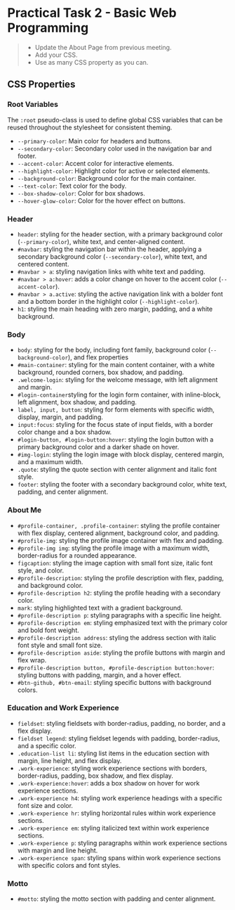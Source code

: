 # Practical Task 2 - Basic Web Programming

> - Update the About Page from previous meeting.
>-  Add your CSS.
>- Use as many CSS property as you can.

## CSS Properties 

### Root Variables

The `:root` pseudo-class is used to define global CSS variables that can be reused throughout the stylesheet for consistent theming.

-   `--primary-color`: Main color for headers and buttons.
-   `--secondary-color`: Secondary color used in the navigation bar and footer.
-   `--accent-color`: Accent color for interactive elements.
-   `--highlight-color`: Highlight color for active or selected elements.
-   `--background-color`: Background color for the main container.
-   `--text-color`: Text color for the body.
-   `--box-shadow-color`: Color for box shadows.
-   `--hover-glow-color`: Color for the hover effect on buttons.

### Header 

-   `header`: styling for the header section, with a primary background color (`--primary-color`), white text, and center-aligned content.
-   `#navbar`: styling the navigation bar within the header, applying a secondary background color (`--secondary-color`), white text, and centered content.
-   `#navbar > a`: styling navigation links with white text and padding.
-   `#navbar > a:hover`: adds a color change on hover to the accent color (`--accent-color`).
-   `#navbar > a.active`: styling the active navigation link with a bolder font and a bottom border in the highlight color (`--highlight-color`).
-   `h1`: styling the main heading with zero margin, padding, and a white background.

### Body

-   `body`: styling for the body, including font family, background color (`--background-color`), and flex properties
-   `#main-container`: styling for the main content container, with a white background, rounded corners, box shadow, and padding.
-   `.welcome-login`: styling for the welcome message, with left alignment and margin.
-   `#login-container`styling for the login form container, with inline-block, left alignment, box shadow, and padding.
-   `label, input, button`: styling for form elements with specific width, display, margin, and padding.
-   `input:focus`: styling for the focus state of input fields, with a border color change and a box shadow.
-   `#login-button, #login-button:hover`: styling the login button with a primary background color and a darker shade on hover.
-   `#img-login`: styling the login image with block display, centered margin, and a maximum width.
-   `.quote`: styling the quote section with center alignment and italic font style.
-   `footer`: styling the footer with a secondary background color, white text, padding, and center alignment.

### About Me

-   `#profile-container, .profile-container`: styling the profile container with flex display, centered alignment, background color, and padding.
-   `#profile-img`: styling the profile image container with flex and padding.
-   `#profile-img img`: styling the profile image with a maximum width, border-radius for a rounded appearance.
-   `figcaption`: styling the image caption with small font size, italic font style, and color.
-   `#profile-description`: styling the profile description with flex, padding, and background color.
-   `#profile-description h2`: styling the profile heading with a secondary color.
-   `mark`: styling highlighted text with a gradient background.
-   `#profile-description p`: styling paragraphs with a specific line height.
-   `#profile-description em`: styling emphasized text with the primary color and bold font weight.
-   `#profile-description address`: styling the address section with italic font style and small font size.
-   `#profile-description aside`: styling the profile buttons with margin and flex wrap.
-   `#profile-description button, #profile-description button:hover`: styling buttons with padding, margin, and a hover effect.
-   `#btn-github, #btn-email`: styling specific buttons with background colors.

### Education and Work Experience

-   `fieldset`: styling fieldsets with border-radius, padding, no border, and a flex display.
-   `fieldset legend`: styling fieldset legends with padding, border-radius, and a specific color.
-   `.education-list li`: styling list items in the education section with margin, line height, and flex display.
-   `.work-experience`: styling work experience sections with borders, border-radius, padding, box shadow, and flex display.
-   `.work-experience:hover`: adds a box shadow on hover for work experience sections.
-   `.work-experience h4`: styling work experience headings with a specific font size and color.
-   `.work-experience hr`: styling horizontal rules within work experience sections.
-   `.work-experience em`: styling italicized text within work experience sections.
-   `.work-experience p`: styling paragraphs within work experience sections with margin and line height.
-   `.work-experience span`: styling spans within work experience sections with specific colors and font styles.

### Motto

 - `#motto`: styling the motto section with padding and center alignment.
